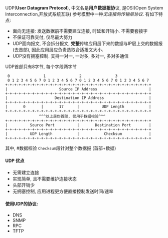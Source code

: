 UDP(**User Datagram Protocol**), 中文名是**用户数据报协**议, 是OSI(Open System Interconnection,开放式系统互联) 参考模型中一种*无连接的传输层协议*. 有如下特点:

- 面向无连接: 发送数据前不需要建立连接, 时延和开销小. 不需要套接字
- 不保证可靠交付, 仅尽最大努力
- UDP面向报文, 不会拆分报文, **完整**传输应用层下来的数据与IP层上交的数据报(去首部), 因此应用层应负责选取合适报文大小.
- UDP没有拥塞控制. 支持一对一, 一对多, 多对一, 多对多通信

UDP首部只有8字节, 每个字段两字节
```
 0               1               2               3
 0 1 2 3 4 5 6 7 0 1 2 3 4 5 6 7 0 1 2 3 4 5 6 7 0 1 2 3 4 5 6 7
+-+-+-+-+-+-+-+-+-+-+-+-+-+-+-+-+-+-+-+-+-+-+-+-+-+-+-+-+-+-+-+-+
|                       Source IP Address                       |
+-+-+-+-+-+-+-+-+-+-+-+-+-+-+-+-+-+-+-+-+-+-+-+-+-+-+-+-+-+-+-+-+
|                     Destination IP Address                    |
+-+-+-+-+-+-+-+-+-+-+-+-+-+-+-+-+-+-+-+-+-+-+-+-+-+-+-+-+-+-+-+-+
|       0       |       17      |          UDP Length           |
+-+-+-+-+-+-+-+-+-+-+-+-+-+-+-+-+-+-+-+-+-+-+-+-+-+-+-+-+-+-+-+-+
               ^^^以上是伪首部, 仅用于数据校验^^^
+-+-+-+-+-+-+-+-+-+-+-+-+-+-+-+-+-+-+-+-+-+-+-+-+-+-+-+-+-+-+-+-+
|          Source Port          |       Destination Port        |
+-+-+-+-+-+-+-+-+-+-+-+-+-+-+-+-+-+-+-+-+-+-+-+-+-+-+-+-+-+-+-+-+
|          UDP Length           |           Checksum            |
+-+-+-+-+-+-+-+-+-+-+-+-+-+-+-+-+-+-+-+-+-+-+-+-+-+-+-+-+-+-+-+-+
```
其中, #数据校验 `Checksum`段针对整个数据报 (首部+数据)


#### UDP 优点
- 无需建立连接
- 实现简单, 且不需要维护连接状态
- 头部开销少
- 无拥塞控制, 应用进程更方便直接控制发送时间/速率

#### 使用UDP的协议:

- DNS
- SNMP
- RPC
- TFTP